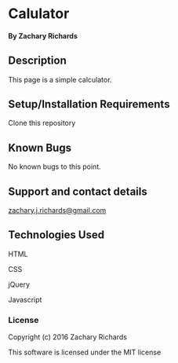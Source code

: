 # Calulator

#### By Zachary Richards

## Description

This page is a simple calculator.

## Setup/Installation Requirements

Clone this repository

## Known Bugs

No known bugs to this point.

## Support and contact details

zachary.j.richards@gmail.com

## Technologies Used

HTML

CSS

jQuery

Javascript

### License

Copyright (c) 2016 Zachary Richards

This software is licensed under the MIT license
